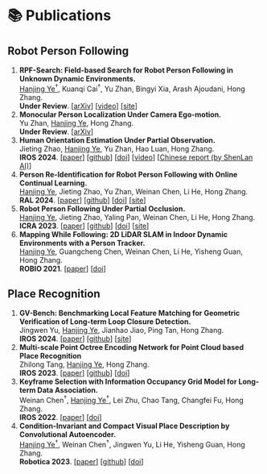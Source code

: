 # 📚 Publications


## Robot Person Following
1. **RPF-Search: Field-based Search for Robot Person Following in Unknown Dynamic Environments.** <br /><u>Hanjing Ye$^\dagger$</u>, Kuanqi Cai$^\dagger$, Yu Zhan, Bingyi Xia, Arash Ajoudani, Hong Zhang. <br />**Under Review**. [[arXiv](https://arxiv.org/pdf/2503.02188)] [[video](https://youtu.be/fyoP0cN9jxM?si=aGKmlgWo-2Wc4uV3)] [[site](https://medlartea.github.io/rpf-search/)]
2. **Monocular Person Localization Under Camera Ego-motion.** <br />Yu Zhan, <u>Hanjing Ye</u>, Hong Zhang. <br />**Under Review**. [[arXiv](https://arxiv.org/pdf/2503.02916)]
3. **Human Orientation Estimation Under Partial Observation.** <br />Jieting Zhao, <u>Hanjing Ye</u>, Yu Zhan, Hao Luan, Hong Zhang. <br />**IROS 2024**. [[paper](http://MedlarTea.github.io/files/ori_rpf.pdf)] [[github](https://github.com/zhaojieting/Part_HOE)] [[doi](https://doi.org/10.48550/arXiv.2404.14139)] [[video](https://www.youtube.com/watch?v=4qiJiKuF22E&ab_channel=JietingZhao)] [[Chinese report (by ShenLan AI)](https://mp.weixin.qq.com/s/Hb58vNGIvINoWJR4Y7qYOg)]
4. **Person Re-Identification for Robot Person Following with Online Continual Learning.** <br /><u>Hanjing Ye</u>, Jieting Zhao, Yu Zhan, Weinan Chen, Li He, Hong Zhang. <br />**RAL 2024**. [[paper](http://MedlarTea.github.io/files/ocl_rpf.pdf)] [[github](https://github.com/MedlarTea/OCL-RPF)] [[doi](https://doi.org/10.1109/LRA.2024.3438042)] [[site](https://sites.google.com/view/oclrpf)]
5. **Robot Person Following Under Partial Occlusion.** <br /><u>Hanjing Ye</u>, Jieting Zhao, Yaling Pan, Weinan Chen, Li He, Hong Zhang. <br />**ICRA 2023**. [[paper](http://MedlarTea.github.io/files/mono_rpf_track.pdf)] [[github](https://github.com/MedlarTea/Mono-RPF)] [[doi](https://doi.org/10.1109/ICRA48891.2023.10160738)] [[site](https://sites.google.com/view/rpfpartial)]
6. **Mapping While Following: 2D LiDAR SLAM in Indoor Dynamic Environments with a Person Tracker.** <br /><u>Hanjing Ye</u>, Guangcheng Chen, Weinan Chen, Li He, Yisheng Guan, Hong Zhang. <br />**ROBIO 2021**. [[paper](http://MedlarTea.github.io/files/mwf.pdf)] [[doi](https://doi.org/10.1109/ROBIO54168.2021.9739394)]

## Place Recognition
1. **GV-Bench: Benchmarking Local Feature Matching for Geometric Verification of Long-term Loop Closure Detection.** <br />Jingwen Yu, <u>Hanjing Ye</u>, Jianhao Jiao, Ping Tan, Hong Zhang. <br />**IROS 2024**. [[paper](http://MedlarTea.github.io/files/gv_bench.pdf)] [[github](https://github.com/jarvisyjw/GV-Bench)] [[site](https://jarvisyjw.github.io/GV-Bench/)]
2. **Multi-scale Point Octree Encoding Network for Point Cloud based Place Recognition** <br />Zhilong Tang, <u>Hanjing Ye</u>, Hong Zhang. <br />**IROS 2023**. [[paper](http://MedlarTea.github.io/files/multi_scale_pcpr.pdf)] [[github](https://github.com/Zhilong-Tang/MPOE-Net)] [[doi](https://ieeexplore.ieee.org/document/10341943)]
3. **Keyframe Selection with Information Occupancy Grid Model for Long-term Data Association.** <br />Weinan Chen$^\dagger$, <u>Hanjing Ye$^\dagger$</u>, Lei Zhu, Chao Tang, Changfei Fu, Hong Zhang. <br />**IROS 2022**. [[paper](http://MedlarTea.github.io/files/info_keyframe.pdf)] [[doi](https://doi.org/10.1109/IROS47612.2022.9981050)]
4. **Condition-Invariant and Compact Visual Place Description by Convolutional Autoencoder.** <br /><u>Hanjing Ye$^\dagger$</u>, Weinan Chen$^\dagger$, Jingwen Yu, Li He, Yisheng Guan, Hong Zhang. <br />**Robotica 2023**. [[paper](http://MedlarTea.github.io/files/cae_vpr.pdf)] [[github](https://github.com/MedlarTea/CAE-VPR)] [[doi](https://doi.org/10.1017/S0263574723000085)]
